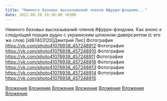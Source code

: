 ```yaml
---
title: "Немного базовых высказываний членов #фурри-фэндома..."
date: 2022-08-28 19:30:00 +0300
---
```


Немного базовых высказываний членов #фурри-фэндома. Как анонс к следующей порции аудио с украинским шпионом-диверсантом (с его же слов) [id87403120|Дмитрий Лис]
Фотография
https://vk.com/photo41076938_457248912
Фотография
https://vk.com/photo41076938_457248910
Фотография
https://vk.com/photo41076938_457248911
Фотография
https://vk.com/photo41076938_457248916
Фотография
https://vk.com/photo41076938_457248913
Фотография
https://vk.com/photo41076938_457248914
Фотография
https://vk.com/photo41076938_457248915

[Вложение](https://vk.com/photo41076938_457248912)
[Вложение](https://vk.com/photo41076938_457248910)
[Вложение](https://vk.com/photo41076938_457248911)
[Вложение](https://vk.com/photo41076938_457248916)
[Вложение](https://vk.com/photo41076938_457248913)
[Вложение](https://vk.com/photo41076938_457248914)
[Вложение](https://vk.com/photo41076938_457248915)
